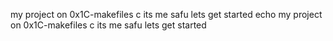my project on 0x1C-makefiles c its me safu lets get started
echo my project on 0x1C-makefiles c its me safu lets get started
